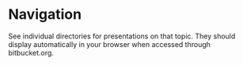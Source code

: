 # Navigation
See individual directories for presentations on that topic. They should display 
automatically in your browser when accessed through bitbucket.org.
